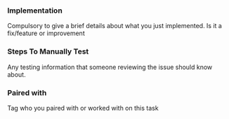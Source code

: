 ### Implementation

Compulsory to give a brief details about what you just implemented. Is it a
fix/feature or improvement

### Steps To Manually Test

Any testing information that someone reviewing the issue should know about.

### Paired with

Tag who you paired with or worked with on this task